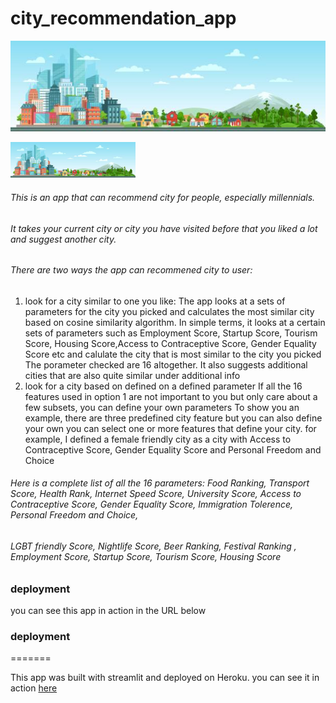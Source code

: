 # city_recommendation_app

![image](picture/city1.jpeg)

<img src="picture/city1.jpeg" alt="city" width="200"/>

###### This is an app that can recommend city for people, especially millennials. 
###### It takes your current city or city you have visited before that you liked a lot and suggest another city. 

###### There are two ways the app can recommened city to user:
1. look for a city similar to one you like: 
        The app looks at a sets of parameters for the city you picked and calculates the most similar city based on cosine similarity algorithm. 
        In simple terms, it looks at a certain sets of parameters such as Employment Score, Startup Score, Tourism Score, Housing Score,Access to Contraceptive Score, Gender Equality Score etc and calulate the city that is most similar to the city you picked
        The porameter checked are 16 altogether. It also suggests additional cities that are also quite similar under additional info
2. look for a city based on defined on a defined parameter
        If all the 16 features used in option 1 are not important to you but only care about a few subsets, you can define your own parameters
        To show you an example, there are three predefined city feature but you can also define your own 
        you can select one or more features that define your city.  for example, I defined a female friendly city as a city with Access to Contraceptive Score, Gender Equality Score and Personal Freedom and Choice

###### Here is a complete list of all the 16 parameters: Food Ranking, Transport Score, Health Rank, Internet Speed Score, University Score, Access to Contraceptive Score, Gender Equality Score, Immigration Tolerence, Personal Freedom and Choice,
######  LGBT friendly Score, Nightlife Score, Beer Ranking,  Festival Ranking , Employment Score, Startup Score, Tourism Score, Housing Score
       

### deployment 

you can see this app in action in the URL below


### deployment 
=======

This app was built with streamlit and deployed on Heroku. you can see it in action [here](https://ohteedee-city-recommender.herokuapp.com/) 

### 




